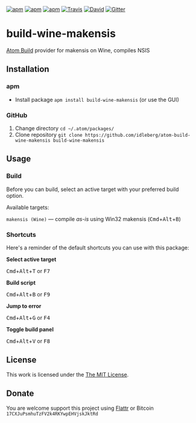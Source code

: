 [![apm](https://img.shields.io/apm/l/build-wine-makensis.svg?style=flat-square)](https://atom.io/packages/build-wine-makensis)
[![apm](https://img.shields.io/apm/v/build-wine-makensis.svg?style=flat-square)](https://atom.io/packages/build-wine-makensis)
[![apm](https://img.shields.io/apm/dm/build-wine-makensis.svg?style=flat-square)](https://atom.io/packages/build-wine-makensis)
[![Travis](https://img.shields.io/travis/idleberg/atom-build-wine-makensis.svg?style=flat-square)](https://travis-ci.org/idleberg/atom-build-wine-makensis)
[![David](https://img.shields.io/david/dev/idleberg/atom-build-wine-makensis.svg?style=flat-square)](https://david-dm.org/idleberg/atom-build-wine-makensis#info=dependencies)
[![Gitter](https://img.shields.io/badge/chat-Gitter-ff69b4.svg?style=flat-square)](https://gitter.im/NSIS-Dev/Atom)

# build-wine-makensis

[Atom Build](https://atombuild.github.io/) provider for makensis on Wine, compiles NSIS

## Installation

### apm

* Install package `apm install build-wine-makensis` (or use the GUI)

### GitHub

1. Change directory `cd ~/.atom/packages/`
2. Clone repository `git clone https://github.com/idleberg/atom-build-wine-makensis build-wine-makensis`

## Usage

### Build

Before you can build, select an active target with your preferred build option.

Available targets:

`makensis (Wine)` — compile *as-is* using Win32 makensis (<kbd>Cmd</kbd>+<kbd>Alt</kbd>+<kbd>B</kbd>)

### Shortcuts

Here's a reminder of the default shortcuts you can use with this package:

**Select active target**

<kbd>Cmd</kbd>+<kbd>Alt</kbd>+<kbd>T</kbd> or <kbd>F7</kbd>

**Build script**

<kbd>Cmd</kbd>+<kbd>Alt</kbd>+<kbd>B</kbd> or <kbd>F9</kbd>

**Jump to error**

<kbd>Cmd</kbd>+<kbd>Alt</kbd>+<kbd>G</kbd> or <kbd>F4</kbd>

**Toggle build panel**

<kbd>Cmd</kbd>+<kbd>Alt</kbd>+<kbd>V</kbd> or <kbd>F8</kbd>

## License

This work is licensed under the [The MIT License](LICENSE.md).

## Donate

You are welcome support this project using [Flattr](https://flattr.com/submit/auto?user_id=idleberg&url=https://github.com/idleberg/atom-build-wine-makensis) or Bitcoin `17CXJuPsmhuTzFV2k4RKYwpEHVjskJktRd`